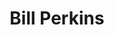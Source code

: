 ---
layout: default
tag: NY
title: Bill Perkins
image: https://nyoobserver.files.wordpress.com/2015/10/img_4485.jpg?quality=80
district: 13
party: Democrat
seat: House
website: www.billperkins.org/
donate: https://secure.actblue.com/contribute/page/sdbillperkins
---